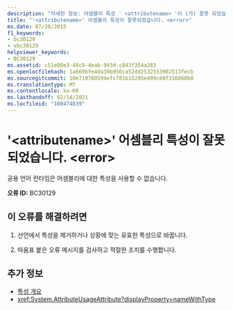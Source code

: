 ```yaml
---
description: "자세한 정보: 어셈블리 특성 ' <attributename> '이 (가) 잘못 되었습니다. <error>"
title: "'<attributename>' 어셈블리 특성이 잘못되었습니다. <error>"
ms.date: 07/20/2015
f1_keywords:
- bc30129
- vbc30129
helpviewer_keywords:
- BC30129
ms.assetid: c51e00e3-48c9-4eab-943d-c843f354a283
ms.openlocfilehash: 1a669bfe4da39b956ca52dd2532553902513fecb
ms.sourcegitcommit: 10e719780594efc781b15295e499c66f316068b8
ms.translationtype: MT
ms.contentlocale: ko-KR
ms.lasthandoff: 02/14/2021
ms.locfileid: "100474839"
---
```

# <a name="assembly-attribute-attributename-is-not-valid-error"></a>'\<attributename>' 어셈블리 특성이 잘못되었습니다. \<error>

공용 언어 런타임은 어셈블리에 대한 특성을 사용할 수 없습니다.

**오류 ID:** BC30129

## <a name="to-correct-this-error"></a>이 오류를 해결하려면

1. 선언에서 특성을 제거하거나 상황에 맞는 유효한 특성으로 바꿉니다.

2. 따옴표 붙은 오류 메시지를 검사하고 적절한 조치를 수행합니다.

## <a name="see-also"></a>추가 정보

- [특성 개요](../programming-guide/concepts/attributes/index.md)
- <xref:System.AttributeUsageAttribute?displayProperty=nameWithType>
